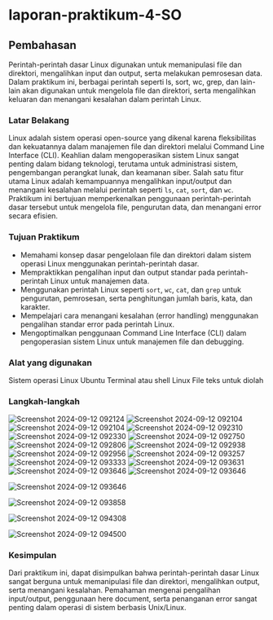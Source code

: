 # laporan-praktikum-4-SO
## Pembahasan
Perintah-perintah dasar Linux digunakan untuk memanipulasi file dan direktori, mengalihkan input dan output, serta melakukan pemrosesan data. Dalam praktikum ini, berbagai perintah seperti ls, sort, wc, grep, dan lain-lain akan digunakan untuk mengelola file dan direktori, serta mengalihkan keluaran dan menangani kesalahan dalam perintah Linux.
### Latar Belakang
Linux adalah sistem operasi open-source yang dikenal karena fleksibilitas dan kekuatannya dalam manajemen file dan direktori melalui Command Line Interface (CLI). Keahlian dalam mengoperasikan sistem Linux sangat penting dalam bidang teknologi, terutama untuk administrasi sistem, pengembangan perangkat lunak, dan keamanan siber.
Salah satu fitur utama Linux adalah kemampuannya mengalihkan input/output dan menangani kesalahan melalui perintah seperti `ls`, `cat`, `sort`, dan `wc`. Praktikum ini bertujuan memperkenalkan penggunaan perintah-perintah dasar tersebut untuk mengelola file, pengurutan data, dan menangani error secara efisien.
### Tujuan Praktikum
- Memahami konsep dasar pengelolaan file dan direktori dalam sistem operasi Linux menggunakan perintah-perintah dasar.
- Mempraktikkan pengalihan input dan output standar pada perintah-perintah Linux untuk manajemen data.
- Menggunakan perintah Linux seperti `sort`, `wc`, `cat`, dan `grep` untuk pengurutan, pemrosesan, serta penghitungan jumlah baris, kata, dan karakter.
- Mempelajari cara menangani kesalahan (error handling) menggunakan pengalihan standar error pada perintah Linux.
- Mengoptimalkan penggunaan Command Line Interface (CLI) dalam pengoperasian sistem Linux untuk manajemen file dan debugging.
### Alat yang digunakan
Sistem operasi Linux Ubuntu
Terminal atau shell Linux
File teks untuk diolah
### Langkah-langkah
![Screenshot 2024-09-12 092124](https://github.com/user-attachments/assets/39c12182-50fd-43e8-9311-35ab6b42c949)
![Screenshot 2024-09-12 092104](https://github.com/user-attachments/assets/70a8bfec-f1f1-4bc6-a050-20a768d1e875)
![Screenshot 2024-09-12 092104](https://github.com/user-attachments/assets/61b9f8ce-241e-4560-b70e-e72e2da942c2)
![Screenshot 2024-09-12 092310](https://github.com/user-attachments/assets/660baa71-5801-4374-aec0-c30e847697bf)
![Screenshot 2024-09-12 092330](https://github.com/user-attachments/assets/53de70f4-61ed-447f-a465-141e020e013d)
![Screenshot 2024-09-12 092750](https://github.com/user-attachments/assets/b72c9e92-32e0-4dd7-aa6c-ff74f874fc71)
![Screenshot 2024-09-12 092806](https://github.com/user-attachments/assets/d5c3b81d-ff4c-4fc8-ac64-685dfc79c5f3)
![Screenshot 2024-09-12 092938](https://github.com/user-attachments/assets/8d17841a-deb3-4883-85de-3d7b7d9c2f93)
![Screenshot 2024-09-12 092956](https://github.com/user-attachments/assets/c8486257-e158-4274-9ac3-c4fa7ee8a555)
![Screenshot 2024-09-12 093257](https://github.com/user-attachments/assets/6415ff97-4775-4cb6-bf53-92405858a3f8)
![Screenshot 2024-09-12 093333](https://github.com/user-attachments/assets/3e87e7b7-0fdc-41f0-abd6-5b9e809e700c)
![Screenshot 2024-09-12 093631](https://github.com/user-attachments/assets/ee4c993a-3a10-4c93-a7fc-81a2488d15dc)
![Screenshot 2024-09-12 093646](https://github.com/user-attachments/assets/a032e657-34d4-493c-9f99-5456d6dca4c4)
![Screenshot 2024-09-12 093646](https://github.com/user-attachments/assets/04027599-954a-4740-bcb8-d2a1eaf8a0b3)

![Screenshot 2024-09-12 093646](https://github.com/user-attachments/assets/fed00d19-2aa3-40bd-a56d-598e749d70c3)


![Screenshot 2024-09-12 093858](https://github.com/user-attachments/assets/7f59f123-5d1b-4448-8bcb-6b91466f46d6)

![Screenshot 2024-09-12 094308](https://github.com/user-attachments/assets/075b4a92-1362-4f3b-9fdf-e199ca99d659)


![Screenshot 2024-09-12 094500](https://github.com/user-attachments/assets/8d508c37-6fc2-4121-ac53-711f4397ba62)


### Kesimpulan
Dari praktikum ini, dapat disimpulkan bahwa perintah-perintah dasar Linux sangat berguna untuk memanipulasi file dan direktori, mengalihkan output, serta menangani kesalahan. Pemahaman mengenai pengalihan input/output, penggunaan here document, serta penanganan error sangat penting dalam operasi di sistem berbasis Unix/Linux.

